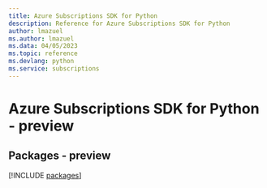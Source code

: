 ```yaml
---
title: Azure Subscriptions SDK for Python
description: Reference for Azure Subscriptions SDK for Python
author: lmazuel
ms.author: lmazuel
ms.data: 04/05/2023
ms.topic: reference
ms.devlang: python
ms.service: subscriptions
---
```

# Azure Subscriptions SDK for Python - preview
## Packages - preview
[!INCLUDE [packages](subscriptions-index.md)]